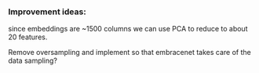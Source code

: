 ### Improvement ideas:

since embeddings are ~1500 columns we can use PCA to reduce to about 20 features.


Remove oversampling and implement so that embracenet takes care of the data sampling?
